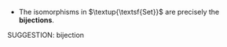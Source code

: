 -  The isomorphisms in $\textup{\textsf{Set}}$ are precisely the **bijections**.

SUGGESTION: bijection